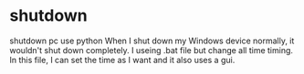 # shutdown
shutdown pc use python
When I shut down my Windows device normally, it wouldn't shut down completely.
I useing .bat file but change all time timing.
In this file, I can set the time as I want and it also uses a gui.
